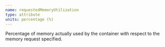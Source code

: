 ```yaml
---
name: requestedMemoryUtilization
type: attribute
units: percentage (%)
---
```


Percentage of memory actually used by the container with respect to the memory request specified.